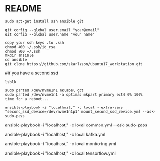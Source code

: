 # README #

```
sudo apt-get install ssh ansible git

git config --global user.email "your@email"
git config --global user.name "your name"

copy your ssh keys .to .ssh
chmod 400 ~/.ssh/id_rsa
chmod 700 ~/.ssh
mkdir ansible 
cd ansible
git clone https://github.com/skarlsson/ubuntu17_workstation.git
```

#if you have a second ssd
```
lsblk

sudo parted /dev/nvme1n1 mklabel gpt
sudo parted /dev/nvme1n1 -a optimal mkpart primary ext4 0% 100%
time for a reboot...

ansible-playbook -i "localhost," -c local --extra-vars "second_ssd_device=/dev/nvme1n1p1" mount_second_ssd_device.yml --ask-sudo-pass 
```


ansible-playbook -i "localhost," -c local common.yml --ask-sudo-pass 

ansible-playbook -i "localhost," -c local kafka.yml

ansible-playbook -i "localhost," -c local monitoring.yml

ansible-playbook -i "localhost," -c local tensorflow.yml
